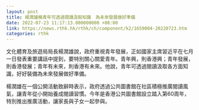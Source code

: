 ```yaml
---
layout: post
title: 楊潤雄稱青年可透過閱讀汲取知識　為未來發展做好準備
date: 2022-07-23 11:17:13.000000000 +08:00
link: https://news.rthk.hk/rthk/ch/component/k2/1659004-20220723.htm
categories: rthk
---
```


文化體育及旅遊局局長楊潤雄說，政府重視青年發展，正如國家主席習近平在七月一日發表重要講話中提到，要特別關心關愛青年。青年興，則香港興；青年發展，則香港發展；青年有未來，則香港有未來。他說，青年可透過閱讀汲取各方面知識，好好裝備為未來發展做好準備。 

楊潤雄在一個公開活動致辭時表示，政府透過公共圖書館在社區積極推廣閱讀風氣，讓青年從小開始養成閱讀習慣。今年是香港公共圖書館設立踏入第60周年，特別推出推廣活動，讓家長與子女一起參與。
